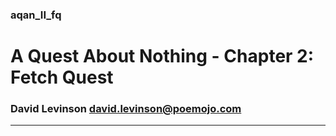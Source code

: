 ### aqan_II_fq
# A Quest About Nothing - Chapter 2: Fetch Quest
### David Levinson [<david.levinson@poemojo.com>](mailto:david.levinson@poemojo.com)
___




